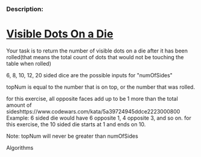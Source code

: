 <div class="w-full panel bg-ui-section"><h3 class="wf-title-alt">Description:</h3><h1><a href="" target="_blank">Visible Dots On a Die</a></h1><div class="markdown prose max-w-5xl mx-auto" id="description"><p>Your task is to return the number of visible dots on a die after it has been rolled(that means the total count of dots that would not be touching the table when rolled)</p>
<p>6, 8, 10, 12, 20 sided dice are the possible inputs for "numOfSides" </p>
<p>topNum is equal to the number that is on top, or the number that was rolled.</p>
<p>for this exercise, all opposite faces add up to be 1 more than the total amount of sideshttps://www.codewars.com/kata/5a39724945ddce2223000800
  Example: 6 sided die would have 6 opposite 1, 4 opposite 3, and so on.
for this exercise, the 10 sided die starts at 1 and ends on 10.</p>
<p>Note: topNum will never be greater than numOfSides</p>
</div><div class="pt-4 max-w-5xl mx-auto"><div class="mt-4"><span><i class="icon-moon-tag "></i></span><div class="keyword-tag">Algorithms</div></div></div></div>